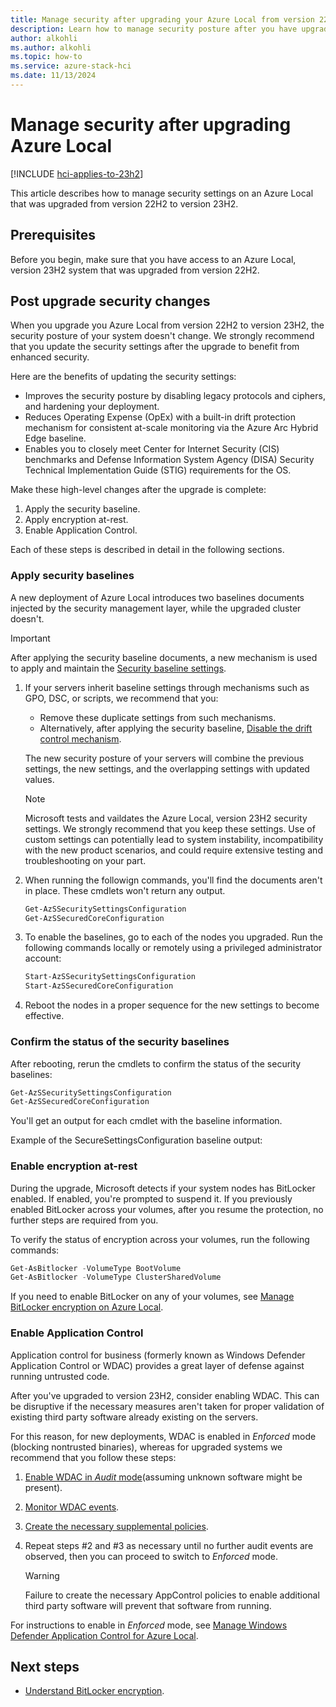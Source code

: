 ```yaml
---
title: Manage security after upgrading your Azure Local from version 22H2 to version 23H2.
description: Learn how to manage security posture after you have upgraded Azure Local to version 23H2.
author: alkohli
ms.author: alkohli
ms.topic: how-to
ms.service: azure-stack-hci
ms.date: 11/13/2024
---
```


# Manage security after upgrading Azure Local

[!INCLUDE [hci-applies-to-23h2](../includes/hci-applies-to-23h2.md)]

This article describes how to manage security settings on an Azure Local that was upgraded from version 22H2 to version 23H2.

## Prerequisites

Before you begin, make sure that you have access to an Azure Local, version 23H2 system that was upgraded from version 22H2.

## Post upgrade security changes

When you upgrade you  Azure Local from version 22H2 to version 23H2, the security posture of your system doesn't change. We strongly recommend that you update the security settings after the upgrade to benefit from enhanced security.

Here are the benefits of updating the security settings:

- Improves the security posture by disabling legacy protocols and ciphers, and hardening your deployment.
- Reduces Operating Expense (OpEx) with a built-in drift protection mechanism for consistent at-scale monitoring via the Azure Arc Hybrid Edge baseline.
- Enables you to closely meet Center for Internet Security (CIS) benchmarks and Defense Information System Agency (DISA) Security Technical Implementation Guide (STIG) requirements for the OS.

Make these high-level changes after the upgrade is complete:

1. Apply the security baseline.
1. Apply encryption at-rest.
1. Enable Application Control.

Each of these steps is described in detail in the following sections.

### Apply security baselines

A new deployment of Azure Local introduces two baselines documents injected by the security management layer, while the upgraded cluster doesn't.

> [!IMPORTANT]
> After applying the security baseline documents, a new mechanism is used to apply and maintain the [Security baseline settings](https://aka.ms/hci-securitybase).

1. If your servers inherit baseline settings through mechanisms such as GPO, DSC, or scripts, we recommend that you:

    - Remove these duplicate settings from such mechanisms.
    - Alternatively, after applying the security baseline, [Disable the drift control mechanism](./manage-secure-baseline.md).

    The new security posture of your servers will combine the previous settings, the new settings, and the overlapping settings with updated values.

    > [!NOTE]
    > Microsoft tests and vaildates the Azure Local, version 23H2 security settings. We strongly recommend that you keep these settings. Use of custom settings can potentially lead to system instability, incompatibility with the new product scenarios, and could require extensive testing and troubleshooting on your part.

1. When running the followign commands, you'll find the documents aren't in place. These cmdlets won't return any output.

    ```powershell
    Get-AzSSecuritySettingsConfiguration
    Get-AzSSecuredCoreConfiguration
    ```

1. To enable the baselines, go to each of the nodes you upgraded. Run the following commands locally or remotely using a privileged administrator account:

    ```powershell
    Start-AzSSecuritySettingsConfiguration
    Start-AzSSecuredCoreConfiguration
    ```

1. Reboot the nodes in a proper sequence for the new settings to become effective.

### Confirm the status of the security baselines

After rebooting, rerun the cmdlets to confirm the status of the security baselines:

```powershell
Get-AzSSecuritySettingsConfiguration
Get-AzSSecuredCoreConfiguration
```

You'll get an output for each cmdlet with the baseline information.

Example of the SecureSettingsConfiguration baseline output:

### Enable encryption at-rest

During the upgrade, Microsoft detects if your system nodes has BitLocker enabled. If enabled, you're prompted to suspend it.
If you previously enabled BitLocker across your volumes, after you resume the protection, no further steps are required from you.

To verify the status of encryption across your volumes, run the following commands:

```powershell
Get-AsBitlocker -VolumeType BootVolume
Get-AsBitlocker -VolumeType ClusterSharedVolume
```

If you need to enable BitLocker on any of your volumes, see [Manage BitLocker encryption on Azure Local](../manage/manage-bitlocker.md).

### Enable Application Control

Application control for business (formerly known as Windows Defender Application Control or WDAC) provides a great layer of defense against running untrusted code.

After you've upgraded to version 23H2, consider enabling WDAC. This can be disruptive if the necessary measures aren't taken for proper validation of existing third party software already existing on the servers.

For this reason, for new deployments, WDAC is enabled in *Enforced* mode (blocking nontrusted binaries), whereas for upgraded systems we recommend that you follow these steps:

1. [Enable WDAC in *Audit* mode](./manage-wdac.md)(assuming unknown software might be present).
1. [Monitor WDAC events](./manage-wdac.md).
1. [Create the necessary supplemental policies](./manage-wdac.md).
1. Repeat steps #2 and #3 as necessary until no further audit events are observed, then you can proceed to switch to *Enforced* mode.

    > [!WARNING]
    Failure to create the necessary AppControl policies to enable additional third party software will prevent that software from running.

For instructions to enable in *Enforced* mode, see [Manage Windows Defender Application Control for Azure Local](./manage-wdac.md).

## Next steps

- [Understand BitLocker encryption](.././concepts/security-bitlocker.md).
